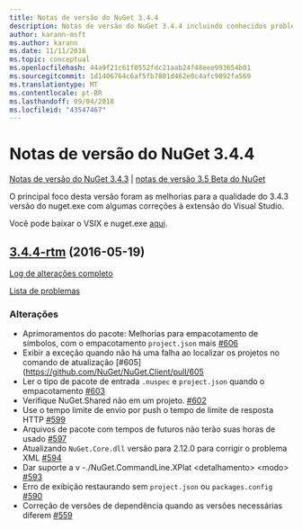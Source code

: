 ```yaml
---
title: Notas de versão do NuGet 3.4.4
description: Notas de versão do NuGet 3.4.4 incluindo conhecidos problemas, correções de bugs, recursos adicionados e DCRs.
author: karann-msft
ms.author: karann
ms.date: 11/11/2016
ms.topic: conceptual
ms.openlocfilehash: 44a9f21c61f0552fdc21aab24f48eee993654b01
ms.sourcegitcommit: 1d1406764c6af5fb7801d462e0c4afc9092fa569
ms.translationtype: MT
ms.contentlocale: pt-BR
ms.lasthandoff: 09/04/2018
ms.locfileid: "43547467"
---
```

# <a name="nuget-344-release-notes"></a>Notas de versão do NuGet 3.4.4

[Notas de versão do NuGet 3.4.3](../release-notes/nuget-3.4.3.md) | [notas de versão 3.5 Beta do NuGet](../release-notes/nuget-3.5-Beta.md)

O principal foco desta versão foram as melhorias para a qualidade do 3.4.3 versão do nuget.exe com algumas correções à extensão do Visual Studio.

Você pode baixar o VSIX e nuget.exe [aqui](https://dist.nuget.org/index.html).

## <a name="344-rtmhttpsgithubcomnugetnugetclienttree344-rtm-2016-05-19"></a>[3.4.4-rtm](https://github.com/NuGet/NuGet.Client/tree/3.4.4-rtm) (2016-05-19)

[Log de alterações completo](https://github.com/NuGet/NuGet.Client/compare/3.5.0-beta-final...3.4.4-rtm)

[Lista de problemas](https://github.com/NuGet/Home/issues?q=is%3Aissue+milestone%3A3.4.4+is%3Aclosed)

### <a name="changes"></a>Alterações

- Aprimoramentos do pacote: Melhorias para empacotamento de símbolos, com o empacotamento `project.json` mais [ \#606](https://github.com/NuGet/NuGet.Client/pull/606)
- Exibir a exceção quando não há uma falha ao localizar os projetos no comando de atualização [\#605] (https://github.com/NuGet/NuGet.Client/pull/605
- Ler o tipo de pacote de entrada `.nuspec` e `project.json` quando o empacotamento [ \#603](https://github.com/NuGet/NuGet.Client/pull/603)
- Verifique NuGet.Shared não em um projeto. [\#602](https://github.com/NuGet/NuGet.Client/pull/602)
- Use o tempo limite de envio por push o tempo de limite de resposta HTTP [ \#599](https://github.com/NuGet/NuGet.Client/pull/599)
- Arquivos de pacote com tempos de futuros não terão suas horas de usado [ \#597](https://github.com/NuGet/NuGet.Client/pull/597)
- Atualizando `NuGet.Core.dll` versão para 2.12.0 para corrigir o problema XML [ \#594](https://github.com/NuGet/NuGet.Client/pull/594)
- Dar suporte a v -./NuGet.CommandLine.XPlat \<detalhamento\> \<modo\> [ \#593](https://github.com/NuGet/NuGet.Client/pull/593)
- Erro de exibição restaurando sem `project.json` ou `packages.config` [ \#590](https://github.com/NuGet/NuGet.Client/pull/590)
- Correção de versões de dependência quando as versões necessárias diferem [ \#559](https://github.com/NuGet/NuGet.Client/pull/559)